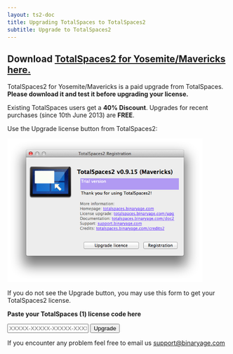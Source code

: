 ```yaml
---
layout: ts2-doc
title: Upgrading TotalSpaces to TotalSpaces2
subtitle: Upgrade to TotalSpaces2
---
```


## Download [TotalSpaces2 for Yosemite/Mavericks here.](http://downloads.binaryage.com/TotalSpaces2-2.3.6.dmg)

TotalSpaces2 for Yosemite/Mavericks is a paid upgrade from TotalSpaces. **Please download it and test it before upgrading your license.**

Existing TotalSpaces users get a **40% Discount**. Upgrades for recent purchases (since 10th June 2013) are **FREE**.

Use the Upgrade license button from TotalSpaces2:

<img src="/images/totalspaces-upgrade-dialog.png" width="445" height="327">

If you do not see the Upgrade button, you may use this form to get your TotalSpaces2 license.

**Paste your TotalSpaces (1) license code here**
<form class="upgrade-form" action="http://api.binaryage.com/license/totalspaces/upgrade2">
  <input class="upgrade-input" id="lx" name="lx" type="text" placeholder="XXXXX-XXXXX-XXXXX-XXXXX-XXXXX-XXXXX-XXXXX-XXXXX">
  <input type="submit" class="upgrade-submit" value="Upgrade">
</form>

If you encounter any problem feel free to email us [support@binaryage.com](mailto:support@binaryage.com)
